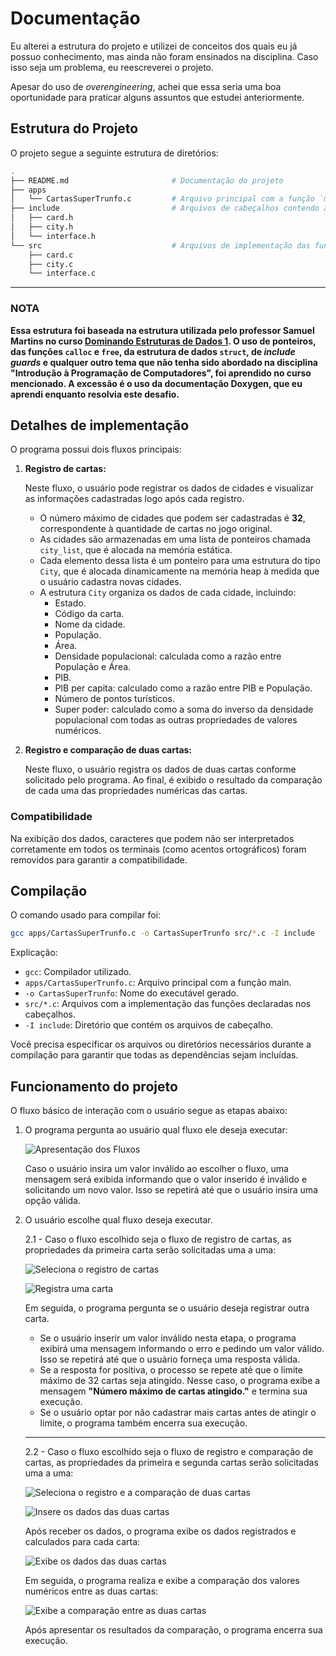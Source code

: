 # Documentação

Eu alterei a estrutura do projeto e utilizei de conceitos dos quais eu já possuo
conhecimento, mas ainda não foram ensinados na disciplina. Caso isso seja um
problema, eu reescreverei o projeto.

Apesar do uso de *overengineering*, achei que essa seria uma boa oportunidade
para praticar alguns assuntos que estudei anteriormente.

## Estrutura do Projeto

O projeto segue a seguinte estrutura de diretórios:

```bash
.
├── README.md                       # Documentação do projeto
├── apps
│   └── CartasSuperTrunfo.c         # Arquivo principal com a função `main`
├── include                         # Arquivos de cabeçalhos contendo as declarações das funções
│   ├── card.h
│   ├── city.h
│   └── interface.h
└── src                             # Arquivos de implementação das funções declaradas nos cabeçalhos
    ├── card.c
    ├── city.c
    └── interface.c
```

---

### NOTA

**Essa estrutura foi baseada na estrutura utilizada pelo professor Samuel
Martins no curso [Dominando Estruturas de Dados 1](https://github.com/xavecoding/dominando-estruturas-de-dados-1).
O uso de ponteiros, das funções `calloc` e `free`, da estrutura de dados
`struct`, de *include guards* e qualquer outro tema que não tenha sido abordado
na disciplina "Introdução à Programação de Computadores", foi aprendido no curso
mencionado. A excessão é o uso da documentação Doxygen, que eu aprendi enquanto
resolvia este desafio.**

## Detalhes de implementação

O programa possui dois fluxos principais:

1. **Registro de cartas:**

   Neste fluxo, o usuário pode registrar os dados de cidades e visualizar as
   informações cadastradas logo após cada registro.

   - O número máximo de cidades que podem ser cadastradas é **32**,
   correspondente à quantidade de cartas no jogo original.
   - As cidades são armazenadas em uma lista de ponteiros chamada `city_list`,
   que é alocada na memória estática.
   - Cada elemento dessa lista é um ponteiro para uma estrutura do tipo `City`,
   que é alocada dinamicamente na memória heap à medida que o usuário cadastra
   novas cidades.
   - A estrutura `City` organiza os dados de cada cidade, incluindo:
     - Estado.
     - Código da carta.
     - Nome da cidade.
     - População.
     - Área.
     - Densidade populacional: calculada como a razão entre População e Área.
     - PIB.
     - PIB per capita: calculado como a razão entre PIB e População.
     - Número de pontos turísticos.
     - Super poder: calculado como a soma do inverso da densidade populacional
       com todas as outras propriedades de valores numéricos.

2. **Registro e comparação de duas cartas:**

   Neste fluxo, o usuário registra os dados de duas cartas conforme solicitado
   pelo programa. Ao final, é exibido o resultado da comparação de cada uma das
   propriedades numéricas das cartas.

### Compatibilidade

Na exibição dos dados, caracteres que podem não ser interpretados corretamente
em todos os terminais (como acentos ortográficos) foram removidos para garantir
a compatibilidade.

## Compilação

O comando usado para compilar foi:

```bash
gcc apps/CartasSuperTrunfo.c -o CartasSuperTrunfo src/*.c -I include
```

Explicação:

- `gcc`: Compilador utilizado.
- `apps/CartasSuperTrunfo.c`: Arquivo principal com a função main.
- `-o CartasSuperTrunfo`: Nome do executável gerado.
- `src/*.c`: Arquivos com a implementação das funções declaradas nos cabeçalhos.
- `-I include`: Diretório que contém os arquivos de cabeçalho.

Você precisa especificar os arquivos ou diretórios necessários durante a
compilação para garantir que todas as dependências sejam incluídas.

## Funcionamento do projeto

O fluxo básico de interação com o usuário segue as etapas abaixo:

1. O programa pergunta ao usuário qual fluxo ele deseja executar:

    ![Apresentação dos Fluxos](images/apresenta-funcionalidades.PNG "Apresentação dos Fluxos")

    Caso o usuário insira um valor inválido ao escolher o fluxo, uma mensagem
    será exibida informando que o valor inserido é inválido e solicitando um
    novo valor. Isso se repetirá até que o usuário insira uma opção válida.

2. O usuário escolhe qual fluxo deseja executar.

    2.1 - Caso o fluxo escolhido seja o fluxo de registro de cartas, as
    propriedades da primeira carta serão solicitadas uma a uma:

    ![Seleciona o registro de cartas](images/seleciona-registro-de-cartas.PNG "Seleciona o registro de cartas")

    ![Registra uma carta](images/registra-uma-carta.PNG "Registra uma carta")

    Em seguida, o programa pergunta se o usuário deseja registrar outra carta.

    - Se o usuário inserir um valor inválido nesta etapa, o programa exibirá uma
    mensagem informando o erro e pedindo um valor válido. Isso se repetirá até
    que o usuário forneça uma resposta válida.
    - Se a resposta for positiva, o processo se repete até que o limite máximo
    de 32 cartas seja atingido. Nesse caso, o programa exibe a mensagem
    **"Número máximo de cartas atingido."** e termina sua execução.
    - Se o usuário optar por não cadastrar mais cartas antes de atingir o
    limite, o programa também encerra sua execução.

    ---

    2.2 - Caso o fluxo escolhido seja o fluxo de registro e comparação de
    cartas, as propriedades da primeira e segunda cartas serão solicitadas uma a
    uma:

    ![Seleciona o registro e a comparação de duas cartas](images/seleciona-comparacao-de-cartas.PNG "Seleciona o registro e a comparação de duas cartas")

    ![Insere os dados das duas cartas](images/insere-dados-das-duas-cartas.PNG "Insere os dados das duas cartas")

    Após receber os dados, o programa exibe os dados registrados e calculados
    para cada carta:

    ![Exibe os dados das duas cartas](images/exibe-dados-das-duas-cartas.PNG "Exibe os dados das duas cartas")

    Em seguida, o programa realiza e exibe a comparação dos valores numéricos
    entre as duas cartas:

    ![Exibe a comparação entre as duas cartas](images/compara-as-duas-cartas.PNG "Exibe a comparação entre as duas cartas")

    Após apresentar os resultados da comparação, o programa encerra sua
    execução.
